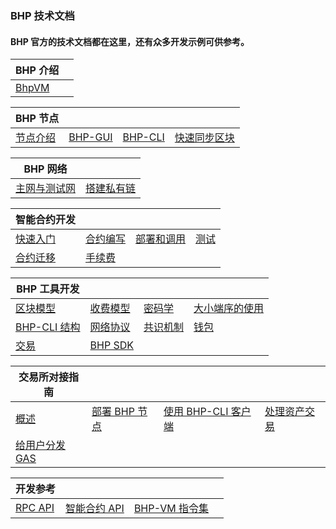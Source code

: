 ### BHP 技术文档

#### BHP 官方的技术文档都在这里，还有众多开发示例可供参考。

| BHP 介绍             |      |
| -------------------- | ---- |
| [BhpVM](basic/vm.md) |      |

| BHP 节点                           |                                |                              |                                       |
| ---------------------------------- | ------------------------------ | ---------------------------- | ------------------------------------- |
| [节点介绍](node/introduction.md)   | [BHP-GUI](node/gui/install.md) | [BHP-CLI](node/cli/setup.md) | [快速同步区块](node/syncblocks.md) |

| BHP 网络                           |                                        |
| ---------------------------------- | -------------------------------------- |
| [主网与测试网](network/network.md) | [搭建私有链](network/private-chain.md) |

| 智能合约开发                                   |                                           |                                              |                               |
| ---------------------------------------------- | ----------------------------------------- | -------------------------------------------- | ----------------------------- |
| [快速入门](smartcontract/start/preparation.md) | [合约编写](smartcontract/write/basics.md) | [部署和调用](smartcontract/deploy/deploy.md) | [测试](smartcontract/test.md) |
| [合约迁移](smartcontract/migrate.md)           | [手续费](smartcontract/fees.md)           |                                              |                               |

| BHP 工具开发                                    |      |      |      |
| ----------------------------------------------- | ---- | ---- | ---- |
| [区块模型](tooldev/concept/blockchain/block.md) | [收费模型](tooldev/concept/chargingModel.md) | [密码学](tooldev/concept/cryptography/encode.md) | [大小端序的使用](tooldev/concept/endian.md) |
| [BHP-CLI 结构](tooldev/structure.md)    | [网络协议](tooldev/netProtocol.md)       | [共识机制](tooldev/consensus/algorithm.md) | [钱包](tooldev/wallets.md)                  |
| [交易](tooldev/transaction/transaction.md)      | [BHP SDK](tooldev/sdk/introduction.md)        |                                                            |                                             |

| 交易所对接指南                   |                                         |                                           |                                        |
| -------------------------------- | --------------------------------------- | ----------------------------------------- | -------------------------------------- |
| [概述](exchange/general.md)      | [部署 BHP 节点](exchange/deploynode.md) | [使用 BHP-CLI 客户端](exchange/client.md) | [处理资产交易](exchange/tansaction.md) |
| [给用户分发GAS](exchange/gas.md) |                                         |                                           |                                        |

| 开发参考                        |                                            |                                  |      |
| ------------------------------- | ------------------------------------------ | -------------------------------- | ---- |
| [RPC API](reference/rpc/api.md) | [智能合约 API](reference/scapi/api/bhp.md) | [BHP-VM 指令集](reference/vm.md) |      |

<link href="index.css" rel="stylesheet" />

